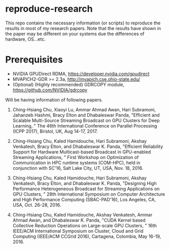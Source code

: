 # reproduce-research
This repo contains the necessary information (or scripts) to reproduce the results in most of my research papers. Note that the results have shown in the paper may be different on your systems due the differences of hardware, OS...etc.

# Prerequisites
* NVIDIA GPUDirect RDMA, https://developer.nvidia.com/gpudirect
* MVAPICH2-GDR >= 2.3a, http://mvapich.cse.ohio-state.edu/
* (Optional) (Highly recommended) GDRCOPY module, https://github.com/NVIDIA/gdrcopy

Will be having information of following papers.

1. Ching-Hsiang Chu, Xiaoyi Lu, Ammar Ahmad Awan, Hari Subramoni, Jahanzeb Hashmi, Bracy Elton and Dhabaleswar Panda, "Efficient and Scalable Multi-Source Streaming Broadcast on GPU Clusters for Deep Learning, " The 46th International Conference on Parallel Processing (ICPP 2017), Bristol, UK, Aug 14-17, 2017. 

1. Ching-Hsiang Chu, Kaled Hamidouche, Hari Subramoni, Akshay Venkatesh, Bracy Elton, and Dhabaleswar K. Panda, "Efficient Reliability Support for Hardware Multicast-based Broadcast in GPU-enabled Streaming Applications, " First Workshop on Optimization of Communication in HPC runtime systems (COM-HPC), held in conjunction with SC'16, Salt Lake City, UT, USA, Nov. 18, 2016.

1. Ching-Hsiang Chu, Kaled Hamidouche, Hari Subramoni, Akshay Venkatesh, Bracy Elton, and Dhabaleswar K. Panda, "Designing High Performance Heterogeneous Broadcast for Streaming Applications on GPU Clusters, " 28th International Symposium on Computer Architecture and High Performance Computing (SBAC-PAD'16), Los Angeles, CA, USA, Oct. 26-28, 2016.

1. Ching-Hsiang Chu, Kaled Hamidouche, Akshay Venkatesh, Ammar Ahmad Awan, and Dhabaleswar K. Panda, "CUDA Kernel based Collective Reduction Operations on Large-scale GPU Clusters, " 16th IEEE/ACM International Symposium on Cluster, Cloud and Grid Computing (IEEE/ACM CCGrid 2016), Cartagena, Colombia, May 16-19, 2016.
